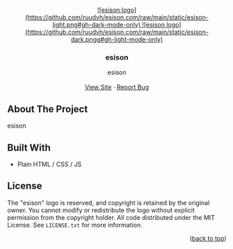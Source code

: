 <div id="top"></div>

<br />
<div align="center">
  <a href="https://github.com/ruudvh/esison.com/">
    ![esison logo](https://github.com/ruudvh/esison.com/raw/main/static/esison-light.png#gh-dark-mode-only)
    ![esison logo](https://github.com/ruudvh/esison.com/raw/main/static/esison-dark.pngg#gh-light-mode-only)
  </a>

<h3 align="center">esison</h3>

  <p align="center">
    esison
    <br />
    <br />
    <a href="https://www.esison.com">View Site</a>
    ·
    <a href="https://github.com/ruudvh/esison.com/issues">Report Bug</a>
  </p>
</div>


## About The Project
esison

## Built With
* Plain HTML / CSS / JS

## License
The "esison" logo is reserved, and copyright is retained by the original owner. You cannot modify or redistribute the logo without explicit permission from the copyright holder. All code distributed under the MIT License. See `LICENSE.txt` for more information.

<p align="right">(<a href="#top">back to top</a>)</p>
